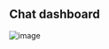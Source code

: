 ## Chat dashboard
![image](https://user-images.githubusercontent.com/48004588/154959028-0de90024-c3d1-4a7e-8e8d-d5e4d2dfa90b.png)
